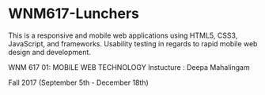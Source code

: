 
# WNM617-Lunchers

This is a responsive and mobile web applications using HTML5, CSS3, JavaScript, and frameworks. Usability testing in regards to rapid mobile web design and development. 


WNM 617 01: MOBILE WEB TECHNOLOGY
Instucture : Deepa Mahalingam

Fall 2017 (September 5th - December 18th)



